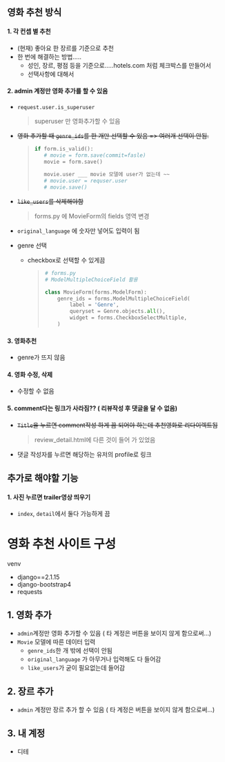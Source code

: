 ## 영화 추천 방식



#### 1. 각 컨셉 별 추천

- (현재) 좋아요 한 장르를 기준으로 추천
- 한 번에 해결하는 방법.....
  - 성인, 장르, 평점 등을 기준으로.....hotels.com 처럼 체크박스를 만들어서
  - 선택사항에 대해서 





#### 2. admin 계정만 영화 추가를 할 수 있음

- `request.user.is_superuser` 

  > superuser 만 영화추가할 수 있음

- ~~영화 추가할 때 `genre_ids`를 한 개만 선택할 수 있음 => 여러개 선택이 안됨.~~

  >```python
  >if form.is_valid():
  >    # movie = form.save(commit=fasle)
  >    movie = form.save()
  >    
  >    movie.user ___ movie 모델에 user가 없는데 ~~
  >    # movie.user = requser.user
  >    # movie.save()
  >```
  >
  >

- ~~`like_users`를 삭제해야함~~

  > forms.py 에 MovieForm의 fields 영역 변경

- `original_language` 에 숫자만 넣어도 입력이 됨

- genre 선택

  - checkbox로 선택할 수 있게끔

    > ```python
    > # forms.py 
    > # ModelMultipleChoiceField 활용
    > 
    > class MovieForm(forms.ModelForm):
    >     genre_ids = forms.ModelMultipleChoiceField(
    >         label = 'Genre',
    >         queryset = Genre.objects.all(),
    >         widget = forms.CheckboxSelectMultiple,
    >     )
    > ```
    >
    > 



#### 3. 영화추천

- genre가 뜨지 않음



#### 4. 영화 수정, 삭제

- 수정할 수 없음



#### 5. comment다는 링크가 사라짐??  ( 리뷰작성 후 댓글을 달 수 없음)

- ~~`Title`을 누르면 comment작성 하게 끔 되어야 하는데 추천영화로 리다이렉트됨~~

  > review_detail.html에 다른 것이 들어 가 있었음

- 댓글 작성자를 누르면 해당하는 유저의 profile로 링크



#### 







## 추가로 해야할 기능

#### 1. 사진 누르면 trailer영상 띄우기

- `index`, `detail`에서 둘다 가능하게 끔

















# 영화 추천 사이트 구성

venv

- django==2.1.15
- django-bootstrap4
- requests





## 1. 영화 추가

- `admin`계정만 영화 추가할 수 있음 ( 타 계정은 버튼을 보이지 않게 함으로써...)
- `Movie` 모델에 따른 데이터 입력
  - `genre_ids`한 개 밖에 선택이 안됨
  - `original_language` 가 아무거나 입력해도 다 들어감
  - `like_users`가 굳이 필요없는데 들어감



## 2. 장르 추가

- `admin` 계정만 장르 추가 할 수 있음 ( 타 계정은 버튼을 보이지 않게 함으로써...)



## 3. 내 계정

- 디테